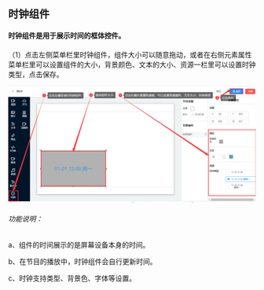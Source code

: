 ## 时钟组件
#### 时钟组件是用于展示时间的框体控件。

（1）点击左侧菜单栏里时钟组件，组件大小可以随意拖动，或者在右侧元素属性菜单栏里可以设置组件的大小，背景颜色、文本的大小、资源一栏里可以设置时钟类型，点击保存。

![avatar](../../images/program/11.png)

###### 功能说明：

a、组件的时间展示的是屏幕设备本身的时间。

b、在节目的播放中，时钟组件会自行更新时间。

c、时钟支持类型、背景色、字体等设置。
